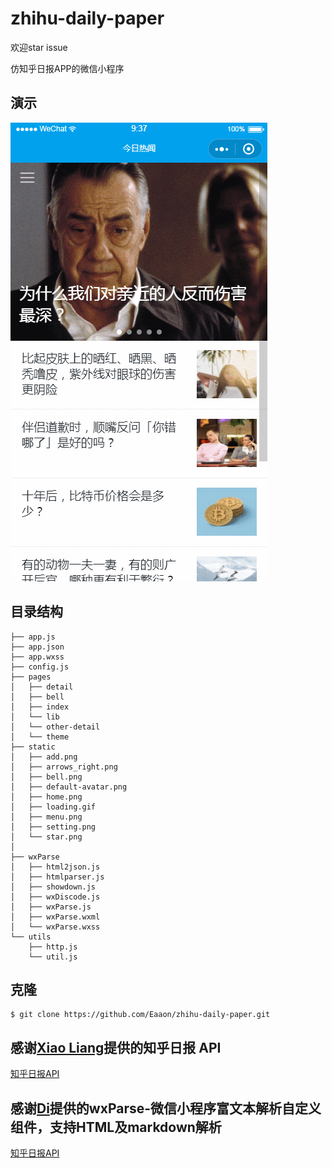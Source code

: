 # zhihu-daily-paper
欢迎star issue

仿知乎日报APP的微信小程序

## 演示
![动态图](./demo/demo.gif)


## 目录结构
```
├── app.js
├── app.json
├── app.wxss
├── config.js
├── pages
│   ├── detail
│   ├── bell
│   ├── index
│   └── lib
│   └── other-detail
│   └── theme
├── static
│   ├── add.png
│   ├── arrows_right.png
│   ├── bell.png
│   ├── default-avatar.png
│   ├── home.png
│   ├── loading.gif
│   ├── menu.png
│   ├── setting.png
│   └── star.png
│
├── wxParse
│   ├── html2json.js
│   ├── htmlparser.js
│   ├── showdown.js
│   ├── wxDiscode.js
│   ├── wxParse.js
│   ├── wxParse.wxml
│   └── wxParse.wxss
└── utils
    ├── http.js
    └── util.js
```

## 克隆
```
$ git clone https://github.com/Eaaon/zhihu-daily-paper.git
```

## 感谢[Xiao Liang](https://github.com/izzyleung)提供的知乎日报 API 
[知乎日报API](https://github.com/izzyleung/ZhihuDailyPurify/wiki/%E7%9F%A5%E4%B9%8E%E6%97%A5%E6%8A%A5-API-%E5%88%86%E6%9E%90)
 
## 感谢[Di](https://github.com/icindy)提供的wxParse-微信小程序富文本解析自定义组件，支持HTML及markdown解析
[知乎日报API](https://github.com/icindy/wxParse)


